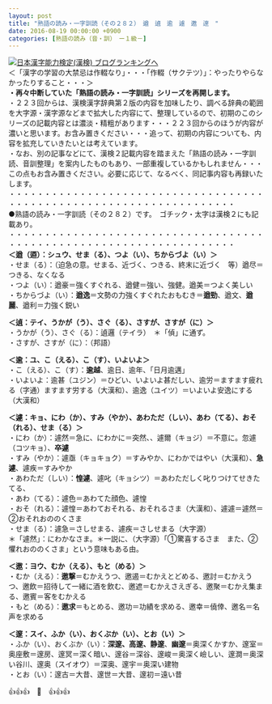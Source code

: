 ```yaml
---
layout: post
title: "熟語の読み・一字訓読（その２８２）　遒　遉　逾　遽　邀　邃　"
date: 2016-08-19 00:00:00 +0900
categories: [熟語の読み（音・訓）　ー１級－]
---
```


[![](/syuusyuu9701/assets/images/熟語の読み・一字訓読（その２８２）-遒-遉-逾-遽-邀-邃--br_c_3028_1.gif)](http://blog.with2.net/link.php?1659096:3028 "日本漢字能力検定(漢検) ブログランキングへ")[日本漢字能力検定(漢検) ブログランキングへ](http://blog.with2.net/link.php?1659096:3028)  
＜「漢字の学習の大禁忌は作輟なり」・・・「作輟（サクテツ）」：やったりやらなかったりすること・・・＞  
**・再々中断していた「熟語の読み・一字訓読」シリーズを再開します。**  
・２２３回からは、漢検漢字辞典第２版の内容を加味したり、調べる辞典の範囲を大字源・漢字源などまで拡大した内容にて、整理しているので、初期のこのシリーズの記載内容とは濃淡・精粗があります・・・２２３回からのほうが内容が濃いと思います。お含み置きください・・・追って、初期の内容についても、内容を拡充していきたいとは考えています。  
・なお、別の記事などにて、漢検２記載内容を踏まえた「熟語の読み・一字訓読、音訓整理」を案内したものもあり、一部重複しているかもしれません・・・この点もお含み置きください。必要に応じて、なるべく、同記事内容も再録いたします。  
・・・・・・・・・・・・・・・・・・・・・・・・・・・・・・・・・・・・・・・・・・・・・・・・・・・・・・・・・・・・・・・・・・・・  
●熟語の読み・一字訓読（その２８２）です。　ゴチック・太字は漢検２にも記載あり。  
・・・・・・・・・・・・・・・・・・・・・・・・・・・・・・・・・・・・・・・・・・・・・・・・・・・・・・・・・・・・・・・・・・・・  
**＜遒（逎）：シュウ、せま（る）、つよ（い）、ちからづよ（い）＞**  
・せま（る）：（迫急の意。せまる、近づく、つきる、終末に近づく　等）遒尽＝つきる、なくなる  
・つよ（い）：遒豪＝強くすぐれる、遒健＝強い、強健。遒美＝つよく美しい  
・ちからづよ（い）：**遒逸**＝文勢の力強くすぐれたおもむき＝**遒勁**、遒文、**遒麗**、遒利＝力強く鋭い  
  
**＜遉：テイ、うかが（う）、さぐ（る）、さすが、さすが（に）＞**  
・うかが（う）、さぐ（る）：遉邏（テイラ）　＊「偵」に通ず。  
・さすが、さすが（に）：（邦語）  
  
**＜逾：ユ、こ（える）、こ（す）、いよいよ＞**  
・こ（える）、こ（す）：**逾越**、逾日、逾年、「日月逾邁」　  
・いよいよ：逾甚（ユジン）＝ひどい、いよいよ甚だしい、逾労＝ますます疲れる（字通）ますます労する（大漢和）、逾逸（ユイツ）＝いよいよ安逸にする（大漢和）  
  
**＜遽：キョ、にわ（か）、すみ（やか）、あわただ（しい）、あわ（てる）、おそ（れる）、せま（る）＞**  
・にわ（か）：遽然＝急に、にわかに＝突然、、遽爾（キョジ）＝不意に。忽遽（コツキョ）、**卒遽**  
・すみ（やか）：遽亟（キョキョク）＝すみやか、にわかではやい（大漢和）、**急遽**、遽疾＝すみやか  
・あわただ（しい）：**惶遽**、遽叱（キョシツ）＝あわただしく叱りつけてせきたてる、  
・あわ（てる）：遽色＝あわてた顔色、遽惶  
・おそ（れる）：遽惶＝あわておそれる、おそれるさま（大漢和）、遽遽＝遽然＝②おそれおののくさま  
・せま（る）：遽急＝さしせまる、遽疾＝さしせまる（大字源）  
＊「遽然」：にわかなさま。＊一説に、（大字源）「①驚喜するさま　また、②懼れおののくさま」という意味もある由。  
  
**＜邀：ヨウ、むか（える）、もと（める）＞**  
・むか（える）：**邀撃**＝むかえうつ、邀遏＝むかえとどめる、邀討＝むかえうつ、邀飲＝招待して一緒に酒を飲む、邀遮＝むかえさえぎる、邀聚＝むかえ集まる、邀賓＝客をむかえる  
・もと（める）：**邀求**＝もとめる、邀功＝功績を求める、邀幸＝僥倖、邀名＝名声を求める  
  
**＜邃：スイ、ふか（い）、おくぶか（い）、とお（い）＞**  
・ふか（い）、おくぶか（い）：**深邃、高邃、静邃**、**幽邃**＝奥深くかすか、邃室＝奥座敷＝邃房、邃冥＝深く暗い、邃谷＝深谷、邃峻＝奥深く嶮しい、邃澗＝奥深い谷川、邃奥（スイオウ）＝深奥、邃宇＝奥深い建物  
・とお（い）：邃古＝大昔、邃世＝大昔、邃初＝遠い昔  
  
👍👍👍　🐒　👍👍👍  